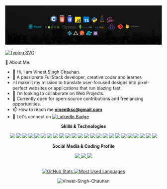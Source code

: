 <meta name="description" content="Vineet's Github profile">
<meta name="keywords" content="Full Stack Developer, GitHub Stats, GitHub Profile, JavaScript, TypeScript, React, Nodejs, HTML5, CSS3, Bootstrap, Python, C#, C++, C, Java, PHP, PostgreSQL, MySQL, MongoDB"/>

![header_](./assets/images/Vineet_banner.png)

[![Typing SVG](https://readme-typing-svg.herokuapp.com?font=Comfortaa&size=30&pause=1000&color=25F7B6&width=500&height=65&lines=Hey+there+%F0%9F%91%8B;I+am+Vineet+%F0%9F%A7%91%E2%80%8D%F0%9F%A6%B0;I+am+full+stack+developer+%F0%9F%92%BB;I+love+Javascript+%F0%9F%9A%80)](https://git.io/typing-svg)

💫 About Me:

- 👋 Hi, I am Vineet Singh Chauhan.
- 🚀 A passionate FullStack developer, creative coder and learner.
- 🔥I make it my mission to translate user-focused designs into pixel-perfect websites or applications that run blazing fast.
- 👯 I’m looking to collaborate on Web Projects.
- 🌱 Currently open for open-source contributions and freelancing opportunities.
- 📫 How to reach me **vineetksc@gmail.com**
- 🔗 Let's connect on [![LinkedIn Badge](https://img.shields.io/badge/LinkedIn-Profile-informational?style=flat&logo=linkedin&logoColor=white&color=0D76A8)](https://www.linkedin.com/in/vineet-singh-chauhan/)

<div style="display: inline_block">
      <p align="center"><strong>Skills & Technologies</strong></p>
  <p align="center">
       <img src="https://img.shields.io/badge/c++-%2300599C.svg?style=for-the-badge&logo=c%2B%2B&logoColor=white">
      <img src="https://img.shields.io/badge/React-blue?style=for-the-badge&logo=react&logoColor=white">
      <img src="https://img.shields.io/badge/redux-764ABC.svg?style=for-the-badge&logo=redux&logoColor=white">
      <img src="https://img.shields.io/badge/javascript-yellow.svg?style=for-the-badge&logo=javascript&logoColor=white">
      <img src="https://img.shields.io/badge/typescript-blue.svg?style=for-the-badge&logo=typescript&logoColor=white">
      <img src="https://img.shields.io/badge/tailwindcss-06B6D4.svg?style=for-the-badge&logo=tailwindcss&logoColor=white">
      <img src="https://img.shields.io/badge/bootstrap-7952B3.svg?style=for-the-badge&logo=bootstrap&logoColor=white">
      <img src="https://img.shields.io/badge/nodejs-%2300599C.svg?style=for-the-badge&logo=npm&logoColor=white">
      <img src="https://img.shields.io/badge/express-000000.svg?style=for-the-badge&logo=express&logoColor=white">
      <img src="https://img.shields.io/badge/MongoDB-%234ea94b.svg?style=for-the-badge&logo=mongodb&logoColor=white">
      <img src="https://img.shields.io/badge/postgres-blue.svg?style=for-the-badge&logo=postgresql&logoColor=white">
      <img src="https://img.shields.io/badge/mySql-gray.svg?style=for-the-badge&logo=mysql&logoColor=white">
      <img src="https://img.shields.io/badge/sass-CC6699.svg?style=for-the-badge&logo=sass&logoColor=white">
      <img src="https://img.shields.io/badge/figma-F24E1E.svg?style=for-the-badge&logo=figma&logoColor=white">
      <img src="https://img.shields.io/badge/adobexd-FF61F6.svg?style=for-the-badge&logo=adobexd&logoColor=white">
      <img src="https://img.shields.io/badge/python-3776AB.svg?style=for-the-badge&logo=python&logoColor=white">
      <img src="https://img.shields.io/badge/java-232F3E.svg?style=for-the-badge&logo=java&logoColor=white">
      <img src="https://img.shields.io/badge/git-F05032.svg?style=for-the-badge&logo=git&logoColor=white">
      <img src="https://img.shields.io/badge/firebase-FFCA28.svg?style=for-the-badge&logo=firebase&logoColor=white">
      <img src="https://img.shields.io/badge/greensock-88CE02.svg?style=for-the-badge&logo=greensock&logoColor=white">
      <img src="https://img.shields.io/badge/reactrouter-CA4245.svg?style=for-the-badge&logo=reactrouter&logoColor=white">
      <img src="https://img.shields.io/badge/vercel-000000.svg?style=for-the-badge&logo=vercel&logoColor=white">
      <img src="https://img.shields.io/badge/netlify-00C7B7.svg?style=for-the-badge&logo=netlify&logoColor=white">
      <img src="https://img.shields.io/badge/postman-FF6C37.svg?style=for-the-badge&logo=postman&logoColor=white">
  </p>
</div>

<div> 
   <p align="center"><strong>Social Media & Coding Profile</strong></p>
  <p align="center">
    <a href="https://www.linkedin.com/in/vineet-singh-chauhan/">
          <img src="https://img.shields.io/badge/linkedin-blue.svg?style=for-the-badge&logo=linkedin&logoColor=white">
    </a>
    <a href="https://leetcode.com/chauhansvineet/">
          <img src="https://img.shields.io/badge/leetcode-orange.svg?style=for-the-badge&logo=leetcode&logoColor=red">
    </a>
    <a href="https://www.codechef.com/users/chauhansvineet">
          <img src="https://img.shields.io/badge/codechef-gray.svg?style=for-the-badge&logo=codechef&logoColor=white">
    </a>

  </p>
</div>

<div align="center" style="background-color:#00000000;">
  <br>
  <a href="#">
    <img height="190rem" alt="GitHub Stats" src="https://github-readme-stats.vercel.app/api?username=Vineet-Singh-Chauhan&show_icons=true&theme=vue-dark&bg_color=0d1117&border_radius=15&border_color=0d1117&count_private=true"/>
  </a>
  <a href="#">
    <img height="190rem" alt="Most Used Languages" src="https://github-readme-stats.vercel.app/api/top-langs/?username=Vineet-Singh-Chauhan&langs_count=5&layout=compact&theme=vue-dark&bg_color=0d1117&border_radius=15&border_color=0d1117"/>
  </a>
</div>
<p align="center"> <img src="https://komarev.com/ghpvc/?username=Vineet-Singh-Chauhan&label=Profile%20views&color=0e75b6&style=flat" alt="Vineet-Singh-Chauhan" /> </p>
